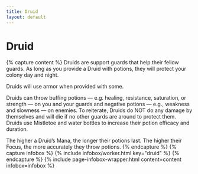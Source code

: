 ```yaml
---
title: Druid
layout: default
---
```

# Druid

{% capture content %}
Druids are support guards that help their fellow guards. As long as you provide a Druid with potions, they will protect your colony day and night.

Druids will use armor when provided with some.

Druids can throw buffing potions — e.g. healing, resistance, saturation, or strength — on you and your guards and negative potions — e.g., weakness and slowness — on enemies. To reiterate, Druids do NOT do any damage by themselves and will die if no other guards are around to protect them. Druids use Mistletoe and water bottles to increase their potion efficacy and duration.

The higher a Druid’s Mana, the longer their potions last. The higher their Focus, the more accurately they throw potions.
{% endcapture %}
{% capture infobox %}
{% include infobox/worker.html key="druid" %}
{% endcapture %}
{% include page-infobox-wrapper.html content=content infobox=infobox %}